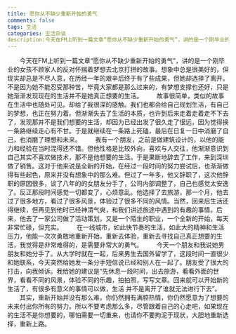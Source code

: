 ```yaml
---
title: 愿你从不缺少重新开始的勇气
comments: false
tags: 生活
categories: 生活杂谈
description:今天在FM上听到一篇文章“愿你从不缺少重新开始的勇气”，讲的是一个刚毕业的女孩不顾家人的反对怀揣着梦想去北京打拼的故事，深有感触。
---
```

　　今天在FM上听到一篇文章“愿你从不缺少重新开始的勇气”，讲的是一个刚毕业的女孩不顾家人的反对怀揣着梦想去北京打拼的故事。想象中总是很美好的，但现实却总是不尽人意，在历经一年的艰辛后终于有了些成果，但她却选择了离开。不是因为她不能忍受那种苦，毕竟大家都是那么过来的，有梦想支撑也还好，只是她渐渐发现现在的生活并不是她真正想要的生活。
　　故事很简单，类似的故事在生活中也随处可见。却给了我很深的感触。我们也都会给自己规划生活，有自己的梦想，也正在努力着。但渐渐失去了生活的本质，也许到后来走着走着走不下去了，发现那并不是我们想要的生活，却因为已经出发了很久走了很远，因为觉得换一条路继续走心有不甘。于是就继续在一条路上死磕，最后在日复一日中消磨了自己，也消磨了理想和未来。
　　我有一个朋友，之前是做建筑设计的，以他的能力和经验在当时混得还不错。但他性格是比较外向，喜欢与人交往，他渐渐意识到自己其实不喜欢做技术，那不是他想要的生活。于是果断地辞去了工作，来到深圳做了销售。这对于他来说是全新的开始，在经过一段时间的努力尝试后，也渐渐做得有些起色，原来并没有想象中的那么难。但过了一年多，他又辞职了，这次他辞职的原因很多，谈了八年的的女朋友分手了，公司内部调整了，自己也感觉太安逸了。反正那段时间感觉一切都变了，心烦意乱。他选择了去旅游，那一个月，他去过了很多地方，看过了很多风景，体验过了很多不同的风情。当然，回来后生活还得继续，但再见到他时已经神清气爽，和我们讲述旅途中遇到的有趣的事情。后来，他去了一家公司做了活动策划，又是一个陌生的职业，一个全新的开始，每天非常忙碌，但充实。
　　在一线城市，如此快节奏的生活，如此大的精神和生活压力，他能一次次勇敢地重新开始，重新去体验，重新去寻找自己真正想要的生活，我觉得是非常难得的，是需要非常大的勇气。
　　今天一个朋友和我说她男朋友和她分手了。从大学时就在一起，后来男生去国外留学了，这段时间一直很少和她联系，今天突然给她发一条分手短信说已经和别人在一起了。朋友受了很大的打击，向我倾诉。我给她的建议是“先休息一段时间，出去旅游，看看外面的世界，看看不同的风景，体验不同的乐趣，拍拍照，写写文章。回来就可以开始新的生活了，有很多有意义的事情可以做，生活 并不是离开了谁就无法进行下去”。
　　其实，重新开始并没有那么难，你仍然拥有满腔热情，你仍然愿意为了想要的未来付出你所有的努力。所以不要考虑那么多，尽管跟着自己的心走吧，如果现在的生活不是你想要的，哪怕需要一切重来，也请你不要拘泥于现状，大胆地重新选择，重新上路。